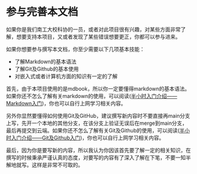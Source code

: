 # 参与完善本文档

如果你是我们南工大校科协的一员，或者对此项目很有兴趣，对某些方面非常了解，想要支持本项目，又或者发现了某些错误想要更正，你都可以参与进来。

如果你想要参与撰写本文档，你至少需要以下几项基本技能：

- 了解Markdown的基本语法
- 了解Git及Github的基本使用
- 对嵌入式或者计算机方面的知识有一定的了解

首先，由于本项目使用的是mdbook，所以你一定要懂得markdown的基本语法。如果你还不怎么了解有关markdown的使用，可以阅读([半小时入门介绍——Markdown入门](../Speeches/Markdown/Intro.md))，你也可以自行上网学习相关内容。

另外你显然要懂得如何使用Git及GitHub，建议撰写新内容时不要直接再main分支上写，先开一个本地的其他分支，在该分支上验证无误后在merge到main分支，最后再提交到云端。如果你还不怎么了解有关Git及Github的使用，可以阅读([半小时入门介绍——Git及Github入门](../Speeches/Git-Github/Intro.md))，你也可以自行上网学习相关内容。

最后，因为你是要写新的内容，所以我认为你因该首先要了解一定的相关知识，在撰写的时候秉承严谨认真的态度，对要写的内容有了深入了解在下笔，不要一知半解地就写。这样是非常不可取的。
